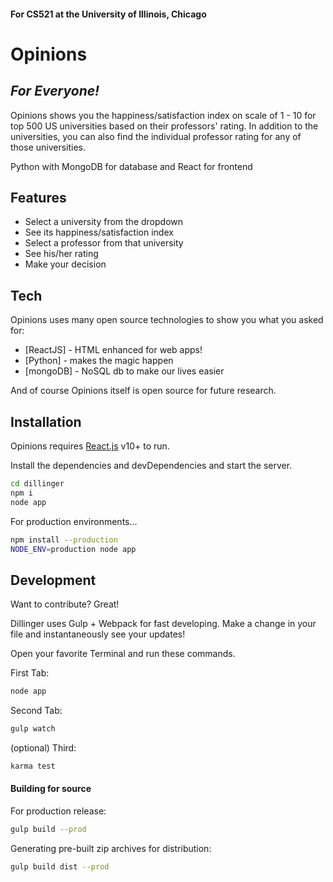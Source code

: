 #### For CS521 at the University of Illinois, Chicago

# Opinions
## _For Everyone!_

Opinions shows you the happiness/satisfaction index on scale of 1 - 10 for top 500 US universities based on their professors' rating. 
In addition to the universities, you can also find the individual professor rating for any of those universities.

Python with MongoDB for database and React for frontend

## Features
- Select a university from the dropdown
- See its happiness/satisfaction index
- Select a professor from that university
- See his/her rating
- Make your decision

## Tech

Opinions uses many open source technologies to show you what you asked for:

- [ReactJS] - HTML enhanced for web apps!
- [Python] - makes the magic happen
- [mongoDB] - NoSQL db to make our lives easier

And of course Opinions itself is open source for future research.

## Installation

Opinions requires [React.js](https://reactjs.org/) v10+ to run.

Install the dependencies and devDependencies and start the server.

```sh
cd dillinger
npm i
node app
```

For production environments...

```sh
npm install --production
NODE_ENV=production node app
```

## Development

Want to contribute? Great!

Dillinger uses Gulp + Webpack for fast developing.
Make a change in your file and instantaneously see your updates!

Open your favorite Terminal and run these commands.

First Tab:

```sh
node app
```

Second Tab:

```sh
gulp watch
```

(optional) Third:

```sh
karma test
```

#### Building for source

For production release:

```sh
gulp build --prod
```

Generating pre-built zip archives for distribution:

```sh
gulp build dist --prod
```
